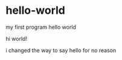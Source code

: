 # hello-world
my first program hello world

hi world!

i changed the way to say hello for no reason
